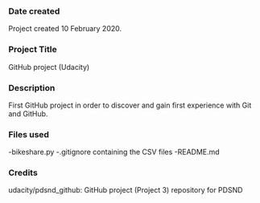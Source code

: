 ### Date created
Project created 10 February 2020.

### Project Title
GitHub project (Udacity)

### Description
First GitHub project in order to discover and gain first experience with Git and GitHub.

### Files used
-bikeshare.py
-.gitignore containing the CSV files
-README.md

### Credits
udacity/pdsnd_github: GitHub project (Project 3) repository for PDSND
